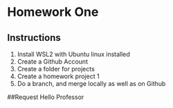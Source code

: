 # Homework One
## Instructions
1. Install WSL2 with Ubuntu linux installed
2. Create a Github Account
3. Create a folder for projects
4. Create a homework project 1
5. Do a branch, and merge locally as well as on Github

##Request
Hello Professor
